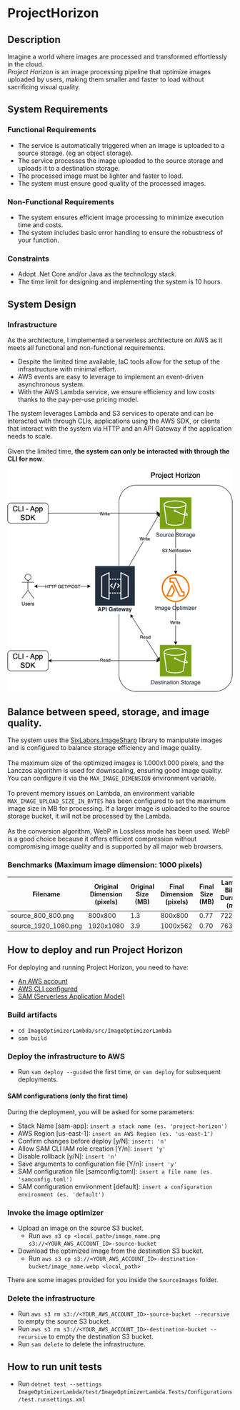 # ProjectHorizon

## Description
Imagine a world where images are processed and transformed effortlessly in the cloud.  
_Project Horizon_ is an image processing pipeline that optimize images uploaded by users, making them smaller and faster to load without sacrificing visual quality.

## System Requirements

### Functional Requirements
- The service is automatically triggered when an image is uploaded to a source storage. (eg an object storage).
- The service processes the image uploaded to the source storage and uploads it to a destination storage.
- The processed image must be lighter and faster to load.
- The system must ensure good quality of the processed images.

### Non-Functional Requirements
- The system ensures efficient image processing to minimize execution time and costs.
- The system includes basic error handling to ensure the robustness of your function.

### Constraints
- Adopt .Net Core and/or Java as the technology stack.
- The time limit for designing and implementing the system is 10 hours.

## System Design

### Infrastructure
As the architecture, I implemented a serverless architecture on AWS as it meets all functional and non-functional requirements.  
- Despite the limited time available, IaC tools allow for the setup of the infrastructure with minimal effort.
- AWS events are easy to leverage to implement an event-driven asynchronous system.
- With the AWS Lambda service, we ensure efficiency and low costs thanks to the pay-per-use pricing model.

The system leverages Lambda and S3 services to operate and can be interacted with through CLIs, applications using the AWS SDK, or clients that interact with the system via HTTP and an API Gateway if the application needs to scale.
<br>
<br>
Given the limited time, **the system can only be interacted with through the CLI for now**.

![project-horizon.drawio.png](docs/project-horizon.drawio.png)

## Balance between speed, storage, and image quality.
The system uses the [SixLabors.ImageSharp](https://docs.sixlabors.com/articles/imagesharp/index.html?tabs=tabid-1) library to manipulate images and is configured to balance storage efficiency and image quality.  
<br>
The maximum size of the optimized images is 1.000x1.000 pixels, and the Lanczos algorithm is used for downscaling, ensuring good image quality. You can configure it via the `MAX_IMAGE_DIMENSION` environment variable.
<br><br>
To prevent memory issues on Lambda, an environment variable `MAX_IMAGE_UPLOAD_SIZE_IN_BYTES` has been configured to set the maximum image size in MB for processing. If a larger image is uploaded to the source storage bucket, it will not be processed by the Lambda.
<br><br>
As the conversion algorithm, WebP in Lossless mode has been used. WebP is a good choice because it offers efficient compression without compromising image quality and is supported by all major web browsers.

### Benchmarks (Maximum image dimension: 1000 pixels)
| Filename             | Original Dimension (pixels) | Original Size (MB) | Final Dimension (pixels) | Final Size (MB) | Lambda Billed Duration (ms) |
|----------------------|-----------------------------|--------------------|--------------------------|-----------------|-----------------------------|
| source_800_800.png   | 800x800                     | 1.3                | 800x800                  | 0.77            | 7228                        |
| source_1920_1080.png | 1920x1080                   | 3.9                | 1000x562                 | 0.70            | 7632                        |


## How to deploy and run Project Horizon

For deploying and running Project Horizon, you need to have:

- [An AWS account](https://aws.amazon.com/account/?nc1=h_ls)
- [AWS CLI configured](https://docs.aws.amazon.com/cli/latest/userguide/cli-chap-getting-started.html)
- [SAM (Serverless Application Model)](https://docs.aws.amazon.com/serverless-application-model/latest/developerguide/install-sam-cli.html#install-sam-cli-instructions)

### Build artifacts

- `cd ImageOptimizerLambda/src/ImageOptimizerLambda`
- `sam build`

### Deploy the infrastructure to AWS

- Run `sam deploy --guided` the first time, or `sam deploy` for subsequent deployments.

#### SAM configurations (only the first time)

During the deployment, you will be asked for some parameters:

- Stack Name [sam-app]: `insert a stack name (es. 'project-horizon')`
- AWS Region [us-east-1]: `insert an AWS Region (es. 'us-east-1')`
- Confirm changes before deploy [y/N]: `insert: 'n'`
- Allow SAM CLI IAM role creation [Y/n]: `insert 'y'`
- Disable rollback [y/N]: `insert 'n'`
- Save arguments to configuration file [Y/n]: `insert 'y'`
- SAM configuration file [samconfig.toml]: `insert a file name (es. 'samconfig.toml')`
- SAM configuration environment [default]: `insert a configuration environment (es. 'default')`

### Invoke the image optimizer

- Upload an image on the source S3 bucket.
    - Run `aws s3 cp <local_path>/image_name.png s3://<YOUR_AWS_ACCOUNT_ID>-source-bucket`
- Download the optimized image from the destination S3 bucket.
    - Run `aws s3 cp s3://<YOUR_AWS_ACCOUNT_ID>-destination-bucket/image_name.webp <local_path> `

There are some images provided for you inside the `SourceImages` folder.

### Delete the infrastructure

- Run `aws s3 rm s3://<YOUR_AWS_ACCOUNT_ID>-source-bucket --recursive` to empty the source S3 bucket.
- Run `aws s3 rm s3://<YOUR_AWS_ACCOUNT_ID>-destination-bucket --recursive` to empty the destination S3 bucket.
- Run `sam delete` to delete the infrastructure.

## How to run unit tests

- Run `dotnet test --settings ImageOptimizerLambda/test/ImageOptimizerLambda.Tests/Configurations/test.runsettings.xml`
